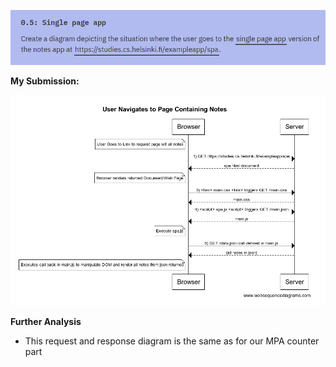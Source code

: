 ![](assets/markdown-img-paste-20210202085222729.png)


**My Submission:**

![](assets/markdown-img-paste-20210205144148731.png)


**Further Analysis**
- This request and response diagram is the same as for our MPA counter part
